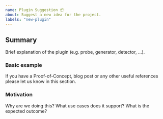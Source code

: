```yaml
---
name: Plugin Suggestion 📦
about: Suggest a new idea for the project.
labels: "new-plugin"
---
```


<!--
  To make it easier for us to help you, please include as much useful information as possible.

  Useful Links:
  - Wiki: https://docs.garak.ai/garak

  Before opening a new issue, please search existing issues https://github.com/leondz/garak/issues
-->

## Summary

Brief explanation of the plugin (e.g. probe, generator, detector, ...).

### Basic example

If you have a Proof-of-Concept, blog post or any other useful references please let us know in this section.

### Motivation

Why are we doing this? What use cases does it support? What is the expected outcome?
